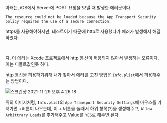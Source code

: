 아래는, iOS에서 Server에 POST 요청을 보낼 때 발생한 에러문이다.
```
The resource could not be loaded because the App Transport Security 
policy requires the use of a secure connection.
```

https를 사용해야하지만, 테스트이기 때문에 http로 사용했다가 에러가 발생해서 해결하였다.

<br>

자, 이 에러는 Xcode 프로젝트에서 http 통신이 허용되지 않아서 발생하는 오류이다. 이는 디폴트값인듯 하다.

http 통신을 허용하기위해 내가 찾아서 에러를 고친 방법은 `Info.plist`에서 허용해주는 방법이다.

![스크린샷 2021-11-29 오후 4 26 18](https://user-images.githubusercontent.com/59376200/143825454-f880e0dd-d7a9-4c87-9268-3d53b8c2cc5b.png)

위의 이미지처럼, `Info.plist`의 `App Transport Security Settings`에 마우스를 가져가면 +버튼이 나오는데, 이 + 버튼을 눌러서 하위 항목(?)을 생성해주고, `Allow Arbittrary Loads`를 추가해주고 Value를 `YES`로 해주면 된다.